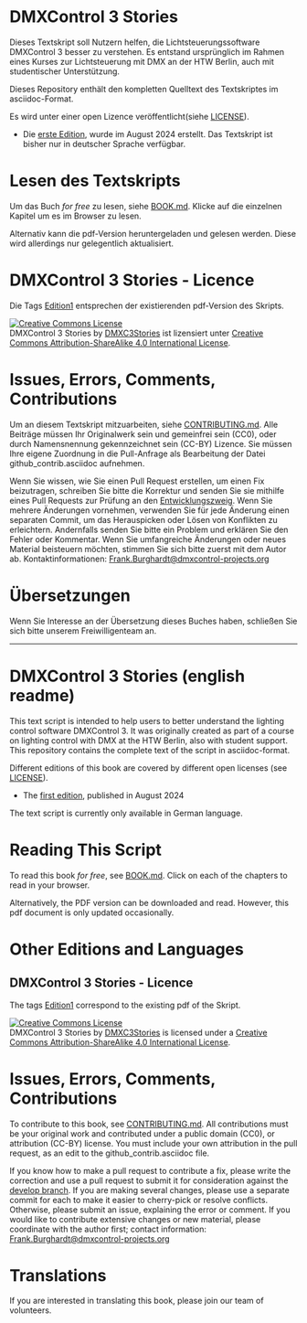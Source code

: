 # DMXControl 3 Stories

Dieses Textskript soll Nutzern helfen, die Lichtsteuerungssoftware DMXControl 3 besser zu verstehen. Es entstand ursprünglich im Rahmen eines Kurses zur Lichtsteuerung mit DMX an der HTW Berlin, auch mit studentischer Unterstützung.

Dieses Repository enthält den kompletten Quelltext des Textskriptes im asciidoc-Format. 

Es wird unter einer open Lizence veröffentlicht(siehe [LICENSE](LICENSE)).

* Die [erste Edition](https://github.com/htwfrank/DMXC3Stories), wurde im August 2024 erstellt.
Das Textskript ist bisher nur in deutscher Sprache verfügbar.

# Lesen des Textskripts

Um das Buch *for free* zu lesen, siehe [BOOK.md](https://github.com/htwfrank/DMXC3Stories/blob/main/BOOK.md). Klicke auf die einzelnen Kapitel um es im Browser zu lesen. 

Alternativ kann die pdf-Version heruntergeladen und gelesen werden. Diese wird allerdings nur gelegentlich aktualisiert.


# DMXControl 3 Stories - Licence

Die Tags [Edition1](https://github.com/htwfrank/DMXC3Stories/tree/main) entsprechen der existierenden pdf-Version des Skripts.

<a rel="license" href="https://creativecommons.org/licenses/by-sa/4.0/"><img alt="Creative Commons License" style="border-width:0" src="https://i.creativecommons.org/l/by-sa/4.0/88x31.png" /></a><br /><span xmlns:dct="https://purl.org/dc/terms/" href="https://purl.org/dc/dcmitype/Text" property="dct:title" rel="dct:type">DMXControl 3 Stories</span> by <a xmlns:cc="https://creativecommons.org/ns#" href="https://github.com/htwfrank/DMXC3Stories/tree/main" property="cc:attributionName" rel="cc:attributionURL">DMXC3Stories</a> ist lizensiert unter  <a rel="license" href="https://creativecommons.org/licenses/by-sa/4.0/">Creative Commons Attribution-ShareAlike 4.0 International License</a>.


# Issues, Errors, Comments, Contributions

Um an diesem Textskript mitzuarbeiten, siehe [CONTRIBUTING.md](CONTRIBUTING.md). Alle Beiträge müssen Ihr Originalwerk sein und gemeinfrei sein (CC0), oder durch Namensnennung gekennzeichnet sein (CC-BY) Lizence. Sie müssen Ihre eigene Zuordnung in die Pull-Anfrage als Bearbeitung der Datei github_contrib.asciidoc aufnehmen. 

Wenn Sie wissen, wie Sie einen Pull Request erstellen, um einen Fix beizutragen, schreiben Sie bitte die Korrektur und senden Sie sie mithilfe eines Pull Requests zur Prüfung an den [Entwicklungszweig](https://https://github.com/htwfrank/DMXC3Stories/tree/develop). Wenn Sie mehrere Änderungen vornehmen, verwenden Sie für jede Änderung einen separaten Commit, um das Herauspicken oder Lösen von Konflikten zu erleichtern. Andernfalls senden Sie bitte ein Problem und erklären Sie den Fehler oder Kommentar.
Wenn Sie umfangreiche Änderungen oder neues Material beisteuern möchten, stimmen Sie sich bitte zuerst mit dem Autor ab.
Kontaktinformationen: Frank.Burghardt@dmxcontrol-projects.org

# Übersetzungen

Wenn Sie Interesse an der Übersetzung dieses Buches haben, schließen Sie sich bitte unserem Freiwilligenteam an.

----

# DMXControl 3 Stories (english readme)

This text script is intended to help users to better understand the lighting control software DMXControl 3. It was originally created as part of a course on lighting control with DMX at the HTW Berlin, also with student support.
This repository contains the complete text of the script in asciidoc-format. 

Different editions of this book are covered by different open licenses (see [LICENSE](LICENSE)).

* The [first edition](https://github.com/htwfrank/DMXC3Stories), published in August 2024

The text script is currently only available in German language.

# Reading This Script

To read this book *for free*, see [BOOK.md](https://github.com/htwfrank/DMXC3Stories/blob/main/BOOK.md). Click on each of the chapters to read in your browser. 

Alternatively, the PDF version can be downloaded and read. However, this pdf document is only updated occasionally.

# Other Editions and Languages

## DMXControl 3 Stories - Licence

The tags [Edition1](https://github.com/htwfrank/DMXC3Stories/tree/main) correspond to the existing pdf of the Skript.

<a rel="license" href="https://creativecommons.org/licenses/by-sa/4.0/"><img alt="Creative Commons License" style="border-width:0" src="https://i.creativecommons.org/l/by-sa/4.0/88x31.png" /></a><br /><span xmlns:dct="https://purl.org/dc/terms/" href="https://purl.org/dc/dcmitype/Text" property="dct:title" rel="dct:type">DMXControl 3 Stories</span> by <a xmlns:cc="https://creativecommons.org/ns#" href="https://github.com/htwfrank/DMXC3Stories/tree/main" property="cc:attributionName" rel="cc:attributionURL">DMXC3Stories</a> is licensed under a <a rel="license" href="https://creativecommons.org/licenses/by-sa/4.0/">Creative Commons Attribution-ShareAlike 4.0 International License</a>.


# Issues, Errors, Comments, Contributions

To contribute to this book, see [CONTRIBUTING.md](CONTRIBUTING.md). All contributions must be your original work and contributed under a public domain (CC0), or attribution (CC-BY) license. You must include your own attribution in the pull request, as an edit to the github_contrib.asciidoc file. 

If you know how to make a pull request to contribute a fix, please write the correction and use a pull request to submit it for consideration against the [develop branch](https://https://github.com/htwfrank/DMXC3Stories/tree/develop). If you are making several changes, please use a separate commit for each to make it easier to cherry-pick or resolve conflicts. Otherwise, please submit an issue, explaining the error or comment. 
If you would like to contribute extensive changes or new material, please coordinate with the author first; contact information: Frank.Burghardt@dmxcontrol-projects.org

# Translations

If you are interested in translating this book, please join our team of volunteers.

